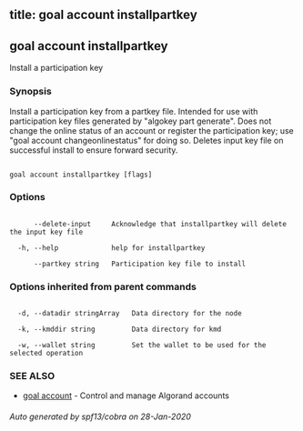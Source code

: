title: goal account installpartkey
---
## goal account installpartkey



Install a participation key



### Synopsis



Install a participation key from a partkey file. Intended for use with participation key files generated by "algokey part generate". Does not change the online status of an account or register the participation key; use "goal account changeonlinestatus" for doing so. Deletes input key file on successful install to ensure forward security.



```

goal account installpartkey [flags]

```



### Options



```

      --delete-input     Acknowledge that installpartkey will delete the input key file

  -h, --help             help for installpartkey

      --partkey string   Participation key file to install

```



### Options inherited from parent commands



```

  -d, --datadir stringArray   Data directory for the node

  -k, --kmddir string         Data directory for kmd

  -w, --wallet string         Set the wallet to be used for the selected operation

```



### SEE ALSO



* [goal account](../../account/account/)	 - Control and manage Algorand accounts


###### Auto generated by spf13/cobra on 28-Jan-2020

